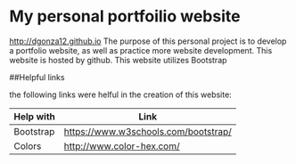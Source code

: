 # My personal portfoilio website
http://dgonza12.github.io
The purpose of this personal project is to develop a portfolio website, as well as practice more website development. This website is hosted by github. This website utilizes Bootstrap

##Helpful links

the following links were helful in the creation of this website:

|Help with      |Link                                   |
|---------------|---------------------------------------|
|Bootstrap      |https://www.w3schools.com/bootstrap/   |
|Colors         |http://www.color-hex.com/              |
